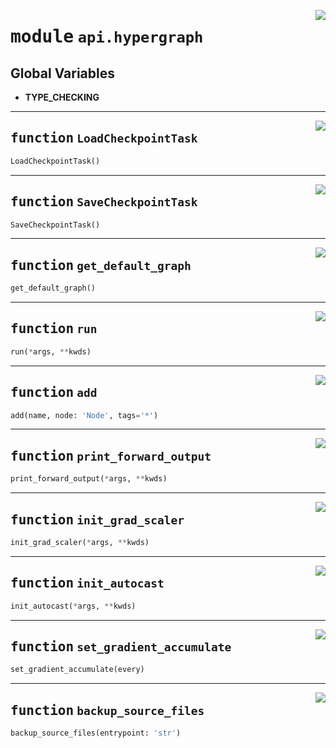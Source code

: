 <!-- markdownlint-disable -->

<a href="https://github.com/tjyuyao/ice-learn/blob/main/ice/api/hypergraph.py#L0"><img align="right" style="float:right;" src="https://img.shields.io/badge/-source-cccccc?style=flat-square"></a>

# <kbd>module</kbd> `api.hypergraph`






**Global Variables**
---------------
- **TYPE_CHECKING**

---

<a href="https://github.com/tjyuyao/ice-learn/blob/main/ice/api/hypergraph.py#L10"><img align="right" style="float:right;" src="https://img.shields.io/badge/-source-cccccc?style=flat-square"></a>

## <kbd>function</kbd> `LoadCheckpointTask`

```python
LoadCheckpointTask()
```








---

<a href="https://github.com/tjyuyao/ice-learn/blob/main/ice/api/hypergraph.py#L14"><img align="right" style="float:right;" src="https://img.shields.io/badge/-source-cccccc?style=flat-square"></a>

## <kbd>function</kbd> `SaveCheckpointTask`

```python
SaveCheckpointTask()
```








---

<a href="https://github.com/tjyuyao/ice-learn/blob/main/ice/api/hypergraph.py#L20"><img align="right" style="float:right;" src="https://img.shields.io/badge/-source-cccccc?style=flat-square"></a>

## <kbd>function</kbd> `get_default_graph`

```python
get_default_graph()
```








---

<a href="https://github.com/tjyuyao/ice-learn/blob/main/ice/api/hypergraph.py#L49"><img align="right" style="float:right;" src="https://img.shields.io/badge/-source-cccccc?style=flat-square"></a>

## <kbd>function</kbd> `run`

```python
run(*args, **kwds)
```








---

<a href="https://github.com/tjyuyao/ice-learn/blob/main/ice/api/hypergraph.py#L52"><img align="right" style="float:right;" src="https://img.shields.io/badge/-source-cccccc?style=flat-square"></a>

## <kbd>function</kbd> `add`

```python
add(name, node: 'Node', tags='*')
```








---

<a href="https://github.com/tjyuyao/ice-learn/blob/main/ice/api/hypergraph.py#L59"><img align="right" style="float:right;" src="https://img.shields.io/badge/-source-cccccc?style=flat-square"></a>

## <kbd>function</kbd> `print_forward_output`

```python
print_forward_output(*args, **kwds)
```








---

<a href="https://github.com/tjyuyao/ice-learn/blob/main/ice/api/hypergraph.py#L73"><img align="right" style="float:right;" src="https://img.shields.io/badge/-source-cccccc?style=flat-square"></a>

## <kbd>function</kbd> `init_grad_scaler`

```python
init_grad_scaler(*args, **kwds)
```








---

<a href="https://github.com/tjyuyao/ice-learn/blob/main/ice/api/hypergraph.py#L83"><img align="right" style="float:right;" src="https://img.shields.io/badge/-source-cccccc?style=flat-square"></a>

## <kbd>function</kbd> `init_autocast`

```python
init_autocast(*args, **kwds)
```








---

<a href="https://github.com/tjyuyao/ice-learn/blob/main/ice/api/hypergraph.py#L86"><img align="right" style="float:right;" src="https://img.shields.io/badge/-source-cccccc?style=flat-square"></a>

## <kbd>function</kbd> `set_gradient_accumulate`

```python
set_gradient_accumulate(every)
```








---

<a href="https://github.com/tjyuyao/ice-learn/blob/main/ice/api/hypergraph.py#L89"><img align="right" style="float:right;" src="https://img.shields.io/badge/-source-cccccc?style=flat-square"></a>

## <kbd>function</kbd> `backup_source_files`

```python
backup_source_files(entrypoint: 'str')
```








